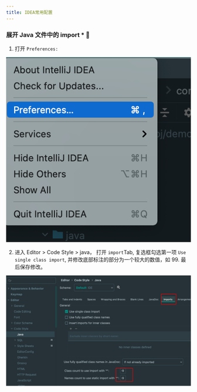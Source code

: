 ```yaml
---
title: IDEA常用配置
---
```


### 展开 Java 文件中的 import \* 🐝

1. 打开 `Preferences:`

![1676771110604](./image/setting/1676771110604.png)

2. 进入 Editor > Code Style > java， 打开 `import`Tab, 复选框勾选第一项 `Use single class import`, 并修改底部标注的部分为一个较大的数值，如 99. 最后保存修改。

![1676771234537](./image/setting/1676771234537.png)

